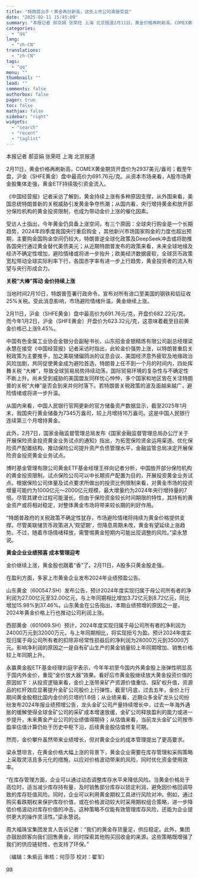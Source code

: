 ```yaml
---
title: "特朗普出手！黄金再创新高，这些上市公司直接受益"
date: "2025-02-11 15:45:09"
summary: "本报记者 郝亚娟 张荣旺 上海 北京报道2月11日，黄金价格再刷新高，COMEX黄金期货开盘价为29..."
categories:
  - "qq"
lang:
  - "zh-CN"
translations:
  - "zh-CN"
tags:
  - "qq"
menu: ""
thumbnail: ""
lead: ""
comments: false
authorbox: false
pager: true
toc: false
mathjax: false
sidebar: "right"
widgets:
  - "search"
  - "recent"
  - "taglist"
---
```


本报记者 郝亚娟 张荣旺 上海 北京报道

2月11日，黄金价格再刷新高，COMEX黄金期货开盘价为2937美元/盎司；截至午盘，沪金（SHFE黄金）盘中最高价为691.76元/克。从资本市场来看，A股市场黄金股集体走强，黄金ETF持续吸引资金流入。

《中国经营报》记者采访了解到，黄金持续上涨有多种原因支撑，从外围来看，美国总统特朗普新的关税威胁引发黄金争夺热潮；从国内看，央行增持黄金和放开部分保险机构的黄金投资限制，也成为带动金价上涨的催化因素。

受访人士指出，今年黄金仍具备上涨空间，有三个原因：全球央行购金是一个长期趋势，2024年四季度我国央行重启购金 ，其他新兴市场国家购金的力度也超出预期，主要购金国购金空间仍较大，特朗普逆全球化政策及DeepSeek冲击或将助推各国央行通过黄金替代美债美元；从近期特朗普发布的政策来看，未来全球地缘及经济不确定性增加，避险情绪或将进一步抬升；欧美经济数据疲软，全球货币政策宽松带动全球实际利率下行，各国赤字率有进一步上行趋势，黄金投资者的流入有望与央行形成合力。

**关税“大棒”挥动 金价持续上涨**

当地时间2月10日，特朗普签署行政命令，宣布对所有进口至美国的钢铁和铝征收25%关税。受此消息影响，市场避险情绪升温，黄金继续上涨。

2月11日，沪金（SHFE黄金）盘中最高价为691.76元/克，开盘价682.22元/克。而今年1月2日，沪金（SHFE黄金）开盘价为623.32元/克，这意味着截至目前黄金价格已上涨9.45%。

中国有色金属工业协会金银分会副秘书长、山东招金金银精炼有限公司副总经理梁永慧在接受《中国经营报》记者采访时指出，此轮金价强势上涨，以特朗普重启关税政策为主要推手，加之美联储偏鸽派的议息会议、美国经济意外疲软及地缘政治风险加剧，共同促使黄金成为避险首选，特朗普上任不到一个月的时间内，四处挥舞关税 “大棒”，导致全球贸易局势持续动荡，国际贸易环境的复杂性与不确定性不断上升。尚未受到威胁的美国盟友同样忧心忡忡，多个国家和地区皆在关注特朗普的关税“大棒”是否会到来并何时落下。若特朗普关税政策的波及面越来越广，避险情绪或将进一步升温。

从国内来看，中国人民银行官网更新的官方储备资产数据显示，截至2025年1月末，我国央行黄金储备为7345万盎司，较上月增持16万盎司。这是中国人民银行连续第三个月增持黄金。

此外，2月7日，国家金融监督管理总局发布《国家金融监督管理总局办公厅关于开展保险资金投资黄金业务试点的通知》指出，为拓宽保险资金运用渠道、优化保险资产配置结构、推动保险公司提升资产负债管理水平，金融监管总局决定开展保险资金投资黄金业务试点。

博时基金管理有限公司黄金ETF基金经理王祥向记者分析，中国放开部分保险机构的黄金投资限制，试点保险公司可以中长期资产配置为目的，开展投资黄金业务试点。根据保险公司体量及试点要求所做出的投资比例限制来看，对黄金市场的投资增量可能约为1000亿元～2000亿元规模，最大增量约为2024年央行增持量的7倍。尽管其建仓过程可能漫长，但由于保险资金较长时间期限的特性，其持有的黄金资产或将相对稳定，对整体黄金市场将带来较长期的利好作用。

“特朗普政府的关税政策不确定性犹存，市场避险情绪将持续为黄金价格提供支撑。尽管美联储货币政策进入‘观望期’，但降息周期未改，黄金有望延续上涨趋势。不过，随着市场情绪释放，需警惕黄金短期内可能出现调整的风险。”梁永慧说。

**黄金企业业绩预喜 成本管理迎考**

金价继续上涨，黄金股也跟着“香”了。2月11日，A股多只黄金股走强。

在盈利方面，多家上市黄金企业发布2024年业绩预盈公告。

山东黄金（600547.SH）发布公告，预计2024年度实现归属于母公司所有者的净利润为27.00亿元至32.00亿元，与上年同期相比增加3.72亿元到8.72亿元，同比增加15.98%到37.46%。山东黄金在公告指出，本期业绩预增的原因之一是，2024年黄金价格上行也推动公司利润上涨。

西部黄金（601069.SH）预计，2024年度实现归属于母公司所有者的净利润为24000万元到32000万元，与上年同期相比，将实现扭亏为盈。预计2024年度实现归属于母公司所有者的扣除非经常性损益后的净利润为28000万元到35000万元。影响净利润的原因之一是自有矿山生产的黄金销量较上年同期增加、销售价格较上年同期上升。

永赢黄金股ETF基金经理刘庭宇表示，今年年初至今国内外黄金股上涨弹性明显高于国内外金价，重现“金价放大器”效果。看好后市黄金股继续放大黄金投资价值的原因如下：从投资逻辑来看，金价上涨带来矿产资源价值重估、探矿权升值，资源品的杠杆效应显著提升金矿公司股价上行弹性，截至1月底，过去五年，金价上行期间黄金股相比国内金价的贝塔约1.6倍；从业绩来看，近期众多金矿龙头公司纷纷发布2024年报业绩预增公告，龙头金矿公司产量持续增长中，过去一年海外通胀的缓解使得全球金矿公司的采矿成本增速放缓，金矿公司释放盈利的能力或进一步提升，未来黄金产业公司的业绩值得期待；从估值来看，当前龙头金矿公司按市盈率估值计算仍处于历史中枢下沿，后续黄金股估值修复可期。

然而，金价攀升虽然带来业绩增长，但对黄金企业的成本管理提出了更高要求。

梁永慧坦言，在黄金价格大幅上涨的背景下，黄金企业需要在库存管理和采购策略上采取灵活且多元化的措施，以应对价格波动带来的风险，同时优化资金使用效率。

“在库存管理方面，企业可以通过动态调整库存水平来降低风险。当黄金价格处于高位时，适当减少库存持有量，及时销售部分库存以锁定利润，避免因价格回调导致的库存贬值风险。同时，企业可以利用黄金期权工具进行风险对冲。例如，通过购买看跌期权来保护库存价值，或在价格波动较大时采用期权组合策略，进一步降低价格波动对库存价值的冲击。这种策略不仅能有效管理库存风险，还能为企业提供更大的操作灵活性。”梁永慧说。

周大福珠宝集团发言人告诉记者：“我们的黄金存货量足，供应稳定。此外，集团亦鼓励顾客向我们回售黄金，同时探索其他购买回收金的来源。这些策略既增强了我们的供应链韧性，也支持了环保。”

（编辑：朱紫云 审核：何莎莎 校对：翟军）

[qq](https://new.qq.com/rain/a/20250211A05MD300)
